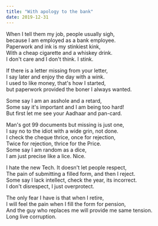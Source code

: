 ```yaml
---
title: "With apology to the bank"
date: 2019-12-31
---
```


When I tell them my job, people usually sigh,  
because I am employed as a bank employee.  
Paperwork and ink is my stinkiest kink,  
With a cheap cigarette and a whiskey drink.  
I don't care and I don't think. I stink.

If there is a letter missing from your letter,  
I say later and enjoy the day with a wink.  
I used to like money, that's how I started,  
but paperwork provided the boner I always wanted.

Some say I am an asshole and a retard,  
Some say it's important and I am being too hard!  
But first let me see your Aadhaar and pan-card.

Man's got 99 documents but missing is just one,  
I say no to the idiot with a wide grin, not done.  
I check the cheque thrice, once for rejection,  
Twice for rejection, thrice for the Price.  
Some say I am random as a dice,   
I am just precise like a lice. Nice.

I hate the new Tech. It doesn't let people respect,  
The pain of submitting a filled form, and then I reject.  
Some say I lack intellect, check the year, its incorrect.  
I don't disrespect, I just overprotect.

The only fear I have is that when I retire,  
I will feel the pain when I fill the form for pension,  
And the guy who replaces me will provide me same tension.  
Long live corruption.
